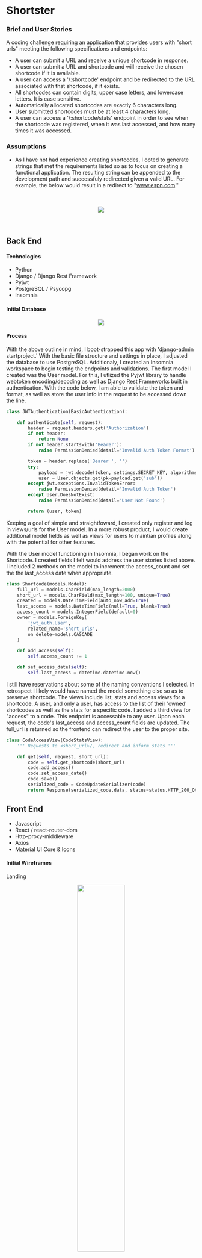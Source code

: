 # Shortster

### Brief and User Stories

A coding challenge requiring an application that provides users with "short urls" meeting the following specifications and endpoints:

*	A user can submit a URL and receive a unique shortcode in response.
*	A user can submit a URL and shortcode and will receive the chosen shortcode if it is available.
*	A user can access a '/:shortcode' endpoint and be redirected to the URL associated with that shortcode, if it exists.
*	All shortcodes can contain digits, upper case letters, and lowercase letters. It is case sensitive.
*	Automatically allocated shortcodes are exactly 6 characters long.
*	User submitted shortcodes must be at least 4 characters long.
*	A user can access a '/:shortcode/stats' endpoint in order to see when the shortcode was registered, when it was last accessed, and how many times it was accessed.

### Assumptions
* As I have not had experience creating shortcodes, I opted to generate strings that met the requirements listed so as to focus on creating a functional application. The resulting string can be appended to the development path and successfuly redirected given a valid URL. For example, the below would result in a redirect to "www.espn.com."

<br/>
<br/>

<div align='center'>
<img src='./images/redirect.png'>
</div>

<br/>
<br/>

## Back End

#### Technologies
* Python
* Django / Django Rest Framework
* Pyjwt
* PostgreSQL / Psycopg
* Insomnia

#### Initial Database
<div align='center'>
<img src='./images/initial-db.png'>
</div>

#### Process

With the above outline in mind, I boot-strapped this app with 'django-admin startproject.' With the basic file structure and settings in place, I adjusted the database to use PostgreSQL. Additionaly, I created an Insomnia workspace to begin testing the endpoints and validations. The first model I created was the User model. For this, I utlized the Pyjwt library to handle webtoken encoding/decoding as well as Django Rest Frameworks built in authentication. With the code below, I am able to validate the token and format, as well as store the user info in the request to be accessed down the line. 

```python
class JWTAuthentication(BasicAuthentication):

    def authenticate(self, request):
        header = request.headers.get('Authorization')
        if not header:
            return None
        if not header.startswith('Bearer'):
            raise PermissionDenied(detail='Invalid Auth Token Format')

        token = header.replace('Bearer ', '')
        try:
            payload = jwt.decode(token, settings.SECRET_KEY, algorithms=['HS256'])
            user = User.objects.get(pk=payload.get('sub'))
        except jwt.exceptions.InvalidTokenError:
            raise PermissionDenied(detail='Invalid Auth Token')
        except User.DoesNotExist:
            raise PermissionDenied(detail='User Not Found')

        return (user, token)
```

Keeping a goal of simple and straightfoward, I created only register and log in views/urls for the User model. In a more robust product, I would create additional model fields as well as views for users to maintian profiles along with the potential for other features. 

With the User model functioning in Insomnia, I began work on the Shortcode. I created fields I felt would address the user stories listed above. I included 2 methods on the model to increment the access_count and set the the last_access date when appropriate.

```python
class Shortcode(models.Model):
    full_url = models.CharField(max_length=2000)
    short_url = models.CharField(max_length=100, unique=True)
    created = models.DateTimeField(auto_now_add=True)
    last_access = models.DateTimeField(null=True, blank=True)
    access_count = models.IntegerField(default=0)
    owner = models.ForeignKey(
        'jwt_auth.User',
        related_name='short_urls',
        on_delete=models.CASCADE
    )

    def add_access(self):
        self.access_count += 1

    def set_access_date(self):
        self.last_access = datetime.datetime.now()
```

I still have reservations about some of the naming conventions I selected. In retrospect I likely would have named the model something else so as to preserve shortcode. The views include list, stats and access views for a shortcode. A user, and only a user, has access to the list of their 'owned' shortcodes as well as the stats for a specific code. I added a third view for "access" to a code. This endpoint is accessable to any user. Upon each request, the code's last_access and access_count fields are updated. The full_url is returned so the frontend can redirect the user to the proper site.

```python
class CodeAccessView(CodeStatsView):
    ''' Requests to <short_url>/, redirect and inform stats '''

    def get(self, request, short_url):
        code = self.get_shortcode(short_url)
        code.add_access()
        code.set_access_date()
        code.save()
        serialized_code = CodeUpdateSerializer(code)
        return Response(serialized_code.data, status=status.HTTP_200_OK)
```

## Front End
* Javascript
* React / react-router-dom
* Http-proxy-middleware
* Axios
* Material UI Core & Icons

#### Initial Wireframes

Landing
<div align='center'>
  <img src='./images/shortster_landing.png' width='50%'>
</div>
Home
<div align='center'>
  <img src='./images/shortster-home.png' width='50%'>
</div>
Stats
<div align='center'>
  <img src='./images/shortster_stats.png' width='50%'>
</div>

#### Process

With Skitch, I quickly layed out the initial component wireframes. I then began by setting up the file structure with 'create-react-app' and utilized a template from my immersive course. In addition to the standard react files, this template includes 'http-proxy-middleware' and the proxySetup.js file included. I then installed 'react-router-dom' as well as Material UI. I have been tinkering with MUI a bit and wanted to work a little more with a basic ThemeProvider and styled components. The default overrides are included in the theme.js file, with styled components contained in the 'src/elements' directory.

The majority of time spent on the front end was working through how best to manage conditional rendering. The challenges I faced here involved immediately rendering a menu in the header once a user has logged in via the LoginForm and updating the CodeList when a user has successfully deleted a shortcode. I still feel there is room to clean this up, but for the purposes and time frame it is currently functioning.

The first steps involved laying out the basic routes and component setup. Sticking with simple, this app should only need:

* a User Forms component to handle login and registration - Open to all users
* a Home component for the list of shortcodes
* a Stats compenent to view information for each shortcode
* A Code Forms component to handle create/update of shortcodes
* A Code Access component to handle accessing the shortcode link, and updating the Access Count and Last Access - Open to all users





